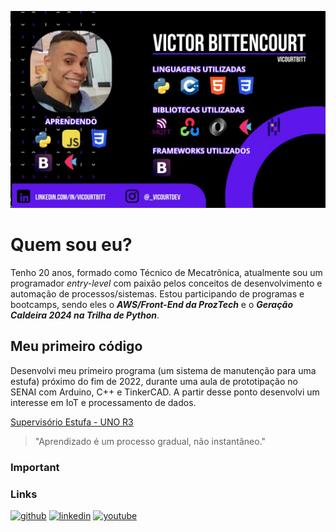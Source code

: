 ![About Me Banner](https://github.com/VicourtBitt/VicourtBitt/blob/main/presentation__banner.jpg)

# Quem sou eu?

Tenho 20 anos, formado como Técnico de Mecatrônica, atualmente sou um programador *entry-level* com paixão pelos conceitos de desenvolvimento e automação de processos/sistemas. Estou participando de programas e bootcamps, sendo eles o ***AWS/Front-End da ProzTech*** e o ***Geração Caldeira 2024 na Trilha de Python***.

## Meu primeiro código

Desenvolvi meu primeiro programa (um sistema de manutenção para uma estufa) próximo do fim de 2022, durante uma aula de prototipação no SENAI com Arduino, C++ e TinkerCAD. A partir desse ponto desenvolvi um interesse em IoT e processamento de dados. 

[Supervisório Estufa - UNO R3](https://github.com/VicourtBitt/VicourtBitt/blob/main/greenHouseVBitt.ino)

> "Aprendizado é um processo gradual, não instantâneo."

### Important 

### Links
[![github](https://img.shields.io/badge/github-000?style=for-the-badge&logo=github&logoColor=white)](https://github.com/VicourtBitt)
[![linkedin](https://img.shields.io/badge/linkedin-0A66C2?style=for-the-badge&logo=linkedin&logoColor=white)](https://www.linkedin.com/in/vicourtbitt)
[![youtube](https://img.shields.io/badge/youtube-FF0000?style=for-the-badge&logo=youtube&logoColor=white)](https://www.youtube.com/@VicourtBittProjects)
